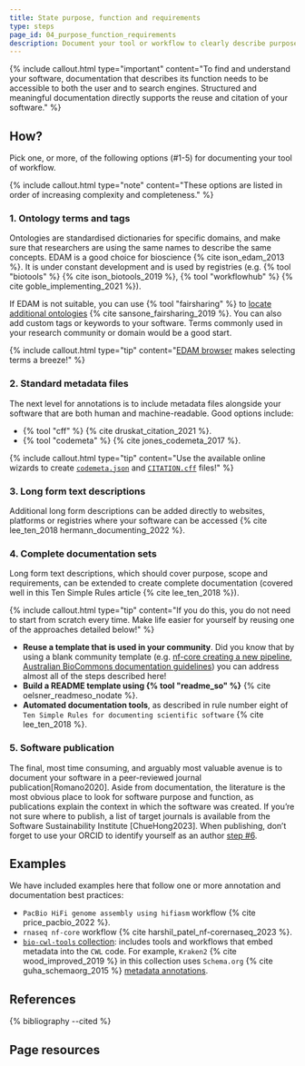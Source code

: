 ```yaml
---
title: State purpose, function and requirements
type: steps
page_id: 04_purpose_function_requirements
description: Document your tool or workflow to clearly describe purpose, function and requirements. E.g. annotations, standard metadata files, long form text descriptions, complete user documentation and / or software publication. 
---
```



{% include callout.html type="important" content="To find and understand your software, documentation that describes its function needs to be accessible to both the user and to search engines. Structured and meaningful documentation directly supports the reuse and citation of your software." %}


## How?

Pick one, or more, of the following options (#1-5) for documenting your tool of workflow.

{% include callout.html type="note" content="These options are listed in order of increasing complexity and completeness." %}


### 1. Ontology terms and tags

Ontologies are standardised dictionaries for specific domains, and make sure that researchers are using the same names to describe the same concepts. EDAM is a good choice for bioscience {% cite ison_edam_2013 %}. It is under constant development and is used by registries (e.g. {% tool "biotools" %} {% cite ison_biotools_2019 %}, {% tool "workflowhub" %} {% cite goble_implementing_2021 %}). 

If EDAM is not suitable, you can use {% tool "fairsharing" %} to [locate additional ontologies](https://fairsharing.org/search?fairsharingRegistry=Standard) {% cite sansone_fairsharing_2019 %}. You can also add custom tags or keywords to your software. Terms commonly used in your research community or domain would be a good start.

{% include callout.html type="tip" content="[EDAM browser](https://edamontology.github.io/edam-browser) makes selecting terms a breeze!" %}


### 2. Standard metadata files

The next level for annotations is to include metadata files alongside your software that are both human and machine-readable. Good options include:

- {% tool "cff" %} {% cite druskat_citation_2021 %}.
- {% tool "codemeta" %} {% cite jones_codemeta_2017 %}.

{% include callout.html type="tip" content="Use the available online wizards to create [`codemeta.json`](https://codemeta.github.io/codemeta-generator/) and [`CITATION.cff`](https://citation-file-format.github.io/cff-initializer-javascript/#/) files!" %}


### 3. Long form text descriptions

Additional long form descriptions can be added directly to websites, platforms or registries where your software can be accessed {% cite lee_ten_2018 hermann_documenting_2022 %}. 


### 4. Complete documentation sets

Long form text descriptions, which should cover purpose, scope and requirements, can be extended to create complete documentation (covered well in this Ten Simple Rules article {% cite lee_ten_2018 %}). 

{% include callout.html type="tip" content="If you do this, you do not need to start from scratch every time. Make life easier for yourself by reusing one of the approaches detailed below!" %}

- **Reuse a template that is used in your community**. Did you know that by using a blank community template (e.g. [nf-core creating a new pipeline](https://nf-co.re/tools/#creating-a-new-pipeline), [Australian BioCommons documentation guidelines](https://github.com/AustralianBioCommons/doc_guidelines)) you can address almost all of the steps described here! 
- **Build a README template using {% tool "readme_so" %}** {% cite oelsner_readmeso_nodate %}. 
- **Automated documentation tools**, as described in rule number eight of `Ten Simple Rules for documenting scientific software` {% cite lee_ten_2018 %}.


### 5. Software publication

The final, most time consuming, and arguably most valuable avenue is to document your software in a peer-reviewed journal publication[Romano2020]. Aside from documentation, the literature is the most obvious place to look for software purpose and function, as publications explain the context in which the software was created. If you’re not sure where to publish, a list of target journals is available from the Software Sustainability Institute [ChueHong2023]. When publishing, don’t forget to use your ORCID to identify yourself as an author [step #6](#06_orcid).


## Examples

We have included examples here that follow one or more annotation and documentation best practices:

- `PacBio HiFi genome assembly using hifiasm` workflow {% cite price_pacbio_2022 %}.
- `rnaseq nf-core` workflow {% cite harshil_patel_nf-corernaseq_2023 %}. 
- [`bio-cwl-tools` collection](https://github.com/common-workflow-library/bio-cwl-tools): includes tools and workflows that embed metadata into the `CWL` code. For example, `Kraken2` {% cite wood_improved_2019 %} in this collection uses `Schema.org` {% cite guha_schemaorg_2015 %} [metadata annotations](https://github.com/common-workflow-library/bio-cwl-tools/blob/258190fac5bb35500544229ff9d679026b5f3aeb/kraken2/kraken2.cwl).


## References

{% bibliography --cited %}


## Page resources

